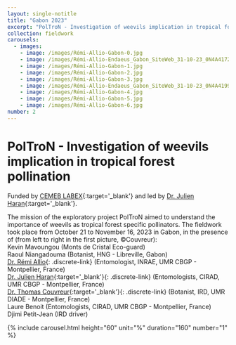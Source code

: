 ```yaml
---
layout: single-notitle
title: "Gabon 2023"
excerpt: "PolTroN - Investigation of weevils implication in tropical forest pollination <br/>"
collection: fieldwork
carousels:
  - images:
    - image: /images/Rémi-Allio-Gabon-0.jpg
    - image: /images/Rémi-Allio-Endaeus_Gabon_SiteWeb_31-10-23_0N4A4172.jpg
    - image: /images/Rémi-Allio-Gabon-1.jpg
    - image: /images/Rémi-Allio-Gabon-2.jpg
    - image: /images/Rémi-Allio-Gabon-3.jpg
    - image: /images/Rémi-Allio-Endaeus_Gabon_SiteWeb_31-10-23_0N4A4199.jpg
    - image: /images/Rémi-Allio-Gabon-4.jpg
    - image: /images/Rémi-Allio-Gabon-5.jpg
    - image: /images/Rémi-Allio-Gabon-6.jpg
number: 2
---
```

# PolTroN - Investigation of weevils implication in tropical forest pollination

Funded by [CEMEB LABEX](https://www.labex-cemeb.org/en){:target='_blank'} and led by [Dr. Julien Haran](https://julienharan.wixsite.com/jharan){:target='_blank'}.<br/>

The mission of the exploratory project PolTroN aimed to understand the importance of weevils as tropical forest specific pollinators. The fieldwork took place from October 21 to November 16, 2023 in Gabon, in the presence of (from left to right in the first picture, ©Couvreur):<br/>
Kevin Mavoungou (Monts de Cristal Eco-guard)<br/>
Raoul Niangadouma (Botanist, HNG - Libreville, Gabon)<br/>
[Dr. Rémi Allio](https://remiallio.github.io/research/){: .discrete-link} (Entomologist, INRAE, UMR CBGP - Montpellier, France)<br/>
[Dr. Julien Haran](https://julienharan.wixsite.com/jharan){:target='_blank'}{: .discrete-link} (Entomologists, CIRAD, UMR CBGP - Montpellier, France)<br/>
[Dr. Thomas Couvreur](http://www.couvreurlab.org){:target='_blank'}{: .discrete-link} (Botanist, IRD, UMR DIADE - Montpellier, France)<br/>
Laure Benoit (Entomologists, CIRAD, UMR CBGP - Montpellier, France)<br/>
Djimi Petit-Jean (IRD driver)<br/>


{% include carousel.html height="60" unit="%" duration="160" number="1" %}
